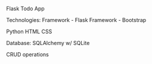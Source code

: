 Flask Todo App

Technologies:
Framework - Flask
Framework - Bootstrap

Python
HTML
CSS

Database:
SQLAlchemy w/ SQLite

CRUD operations
